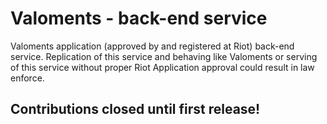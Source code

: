 # Valoments - back-end service

Valoments application (approved by and registered at Riot) back-end service. Replication of this service and behaving like Valoments or serving of this service without proper Riot Application approval could result in law enforce. 

## Contributions closed until first release!